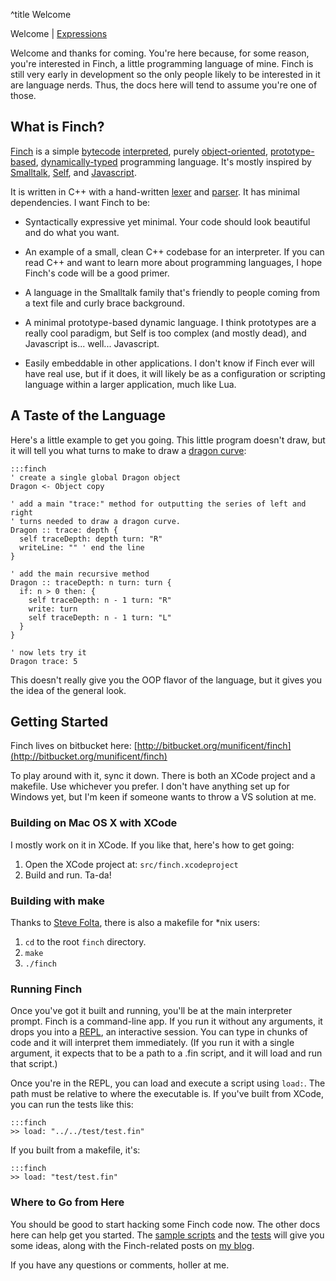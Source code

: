 ^title Welcome

<span class="nav">Welcome | [Expressions](expressions.html)</span>

Welcome and thanks for coming. You're here because, for some reason, you're interested in Finch, a little programming language of mine. Finch is still very early in development so the only people likely to be interested in it are language nerds. Thus, the docs here will tend to assume you're one of those.

## What is Finch?

[Finch](http://bitbucket.org/munificent/finch/) is a simple [bytecode](http://en.wikipedia.org/wiki/Bytecode) [interpreted](http://en.wikipedia.org/wiki/Interpreted_language), purely [object-oriented](http://en.wikipedia.org/wiki/Object-oriented_programming), [prototype-based](http://en.wikipedia.org/wiki/Prototype-based_programming), [dynamically-typed](http://en.wikipedia.org/wiki/Dynamic_programming_language) programming language. It's mostly inspired by [Smalltalk](http://www.smalltalk.org/main/), [Self](http://selflanguage.org/), and [Javascript](https://developer.mozilla.org/en/About_JavaScript).

It is written in C++ with a hand-written [lexer](http://bitbucket.org/munificent/finch/src/tip/src/Syntax/Lexer.h) and [parser](http://bitbucket.org/munificent/finch/src/tip/src/Syntax/FinchParser.h). It has minimal dependencies. I want Finch to be:

*   Syntactically expressive yet minimal. Your code should look beautiful and
    do what you want.

*   An example of a small, clean C++ codebase for an interpreter. If you can
    read C++ and want to learn more about programming languages, I hope Finch's
    code will be a good primer.

*   A language in the Smalltalk family that's friendly to people coming from a
    text file and curly brace background.

*   A minimal prototype-based dynamic language. I think prototypes are a really
    cool paradigm, but Self is too complex (and mostly dead), and Javascript
    is... well... Javascript.

*   Easily embeddable in other applications. I don't know if Finch ever will
    have real use, but if it does, it will likely be as a configuration or
    scripting language within a larger application, much like Lua.

## A Taste of the Language

Here's a little example to get you going. This little program doesn't draw, but it will tell you what turns to make to draw a [dragon curve](http://en.wikipedia.org/wiki/Dragon_curve):

    :::finch
    ' create a single global Dragon object
    Dragon <- Object copy

    ' add a main "trace:" method for outputting the series of left and right
    ' turns needed to draw a dragon curve.
    Dragon :: trace: depth {
      self traceDepth: depth turn: "R"
      writeLine: "" ' end the line
    }

    ' add the main recursive method
    Dragon :: traceDepth: n turn: turn {
      if: n > 0 then: {
        self traceDepth: n - 1 turn: "R"
        write: turn
        self traceDepth: n - 1 turn: "L"
      }
    }

    ' now lets try it
    Dragon trace: 5

This doesn't really give you the OOP flavor of the language, but it gives you the idea of the general look.

## Getting Started

Finch lives on bitbucket here: [http://bitbucket.org/munificent/finch](http://bitbucket.org/munificent/finch)

To play around with it, sync it down. There is both an XCode project and a makefile. Use whichever you prefer. I don't have anything set up for Windows yet, but I'm keen if someone wants to throw a VS solution at me.

### Building on Mac OS X with XCode

I mostly work on it in XCode. If you like that, here's how to get going:

1. Open the XCode project at: `src/finch.xcodeproject`
2. Build and run. Ta-da!

### Building with make

Thanks to [Steve Folta](http://www.folta.net/steve/), there is also a makefile for *nix users:

1. `cd` to the root `finch` directory.
2. `make`
3. `./finch`

### Running Finch

Once you've got it built and running, you'll be at the main interpreter prompt. Finch is a command-line app. If you run it without any arguments, it drops you into a [REPL](http://en.wikipedia.org/wiki/REPL), an interactive session. You can type in chunks of code and it will interpret them immediately. (If you run it with a single argument, it expects that to be a path to a .fin script, and it will load and run that script.)

Once you're in the REPL, you can load and execute a script using <code>load:</code>. The path must be relative to where the executable is. If you've built from XCode, you can run the tests like this:

    :::finch
    >> load: "../../test/test.fin"

If you built from a makefile, it's:

    :::finch
    >> load: "test/test.fin"

### Where to Go from Here

You should be good to start hacking some Finch code now. The other docs here can help get you started. The [sample scripts](http://bitbucket.org/munificent/finch/src/tip/sample/) and the [tests](http://bitbucket.org/munificent/finch/src/tip/test/) will give you some ideas, along with the Finch-related posts on [my blog](http://journal.stuffwithstuff.com/category/finch/).

If you have any questions or comments, holler at me.